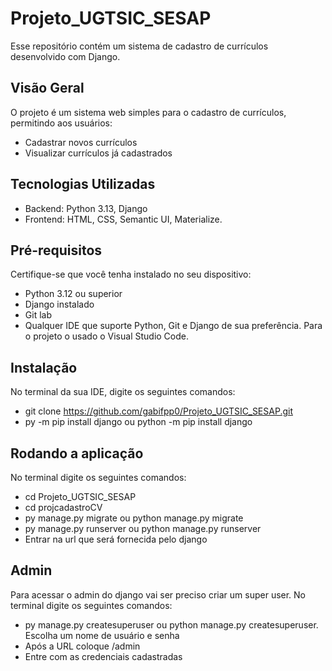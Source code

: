 # Projeto_UGTSIC_SESAP

Esse repositório contém um sistema de cadastro de currículos desenvolvido com Django.

## Visão Geral

O projeto é um sistema web simples para o cadastro de currículos, permitindo aos usuários:

- Cadastrar novos currículos 
- Visualizar currículos já cadastrados

## Tecnologias Utilizadas

- Backend: Python 3.13, Django
- Frontend: HTML, CSS, Semantic UI, Materialize.

## Pré-requisitos

Certifique-se que você tenha instalado no seu dispositivo:

- Python 3.12 ou superior
- Django instalado
- Git lab
- Qualquer IDE que suporte Python, Git e Django de sua preferência. Para o projeto o usado o Visual Studio Code.

## Instalação

No terminal da sua IDE, digite os seguintes comandos:

- git clone https://github.com/gabifpp0/Projeto_UGTSIC_SESAP.git
- py -m pip install django ou python -m pip install django

## Rodando a aplicação

No terminal digite os seguintes comandos:

- cd Projeto_UGTSIC_SESAP
- cd projcadastroCV
- py manage.py migrate ou python manage.py migrate
- py manage.py runserver ou python manage.py runserver
- Entrar na url que será fornecida pelo django

## Admin

Para acessar o admin do django vai ser preciso criar um super user. No terminal digite os seguintes comandos:

- py manage.py createsuperuser ou python manage.py createsuperuser. Escolha um nome de usuário e senha
- Após a URL coloque /admin 
- Entre com as credenciais cadastradas
